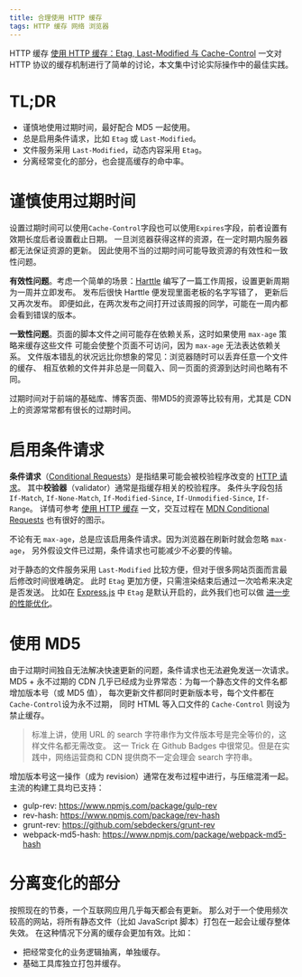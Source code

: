 ```yaml
---
title: 合理使用 HTTP 缓存
tags: HTTP 缓存 网络 浏览器
---
```


HTTP 缓存
[使用 HTTP 缓存：Etag, Last-Modified 与 Cache-Control][cache]
一文对 HTTP 协议的缓存机制进行了简单的讨论，本文集中讨论实际操作中的最佳实践。

# TL;DR

* 谨慎地使用过期时间，最好配合 MD5 一起使用。
* 总是启用条件请求，比如 `Etag` 或 `Last-Modified`。
* 文件服务采用 `Last-Modified`，动态内容采用 `Etag`。
* 分离经常变化的部分，也会提高缓存的命中率。

<!--more-->

# 谨慎使用过期时间

设置过期时间可以使用`Cache-Control`字段也可以使用`Expires`字段，前者设置有效期长度后者设置截止日期。
一旦浏览器获得这样的资源，在一定时期内服务器都无法保证资源的更新。
因此使用不当的过期时间可能导致资源的有效性和一致性问题。

**有效性问题**。考虑一个简单的场景：[Harttle][harttle] 编写了一篇工作周报，设置更新周期为一周并立即发布。
发布后很快 Harttle 便发现里面老板的名字写错了， 更新后又再次发布。
即便如此，在两次发布之间打开过该周报的同学，可能在一周内都会看到错误的版本。

**一致性问题**。页面的脚本文件之间可能存在依赖关系，这时如果使用 `max-age` 策略来缓存这些文件
可能会使整个页面不可访问，因为 `max-age` 无法表达依赖关系。
文件版本错乱的状况远比你想象的常见：浏览器随时可以丢弃任意一个文件的缓存、
相互依赖的文件并非总是一同载入、同一页面的资源到达时间也略有不同。

过期时间对于前端的基础库、博客页面、带MD5的资源等比较有用，尤其是 CDN 上的资源常常都有很长的过期时间。

# 启用条件请求

**条件请求**（[Conditional Requests][cr]）是指结果可能会被校验程序改变的 [HTTP 请求][http]。
其中**校验器**（validator）通常是指缓存相关的校验程序。
条件头字段包括 `If-Match`, `If-None-Match`, `If-Modified-Since`, `If-Unmodified-Since`, `If-Range`。
详情可参考 [使用 HTTP 缓存][cache] 一文，交互过程在 [MDN Conditional Requests][cr] 也有很好的图示。

不论有无 `max-age`，总是应该启用条件请求。因为浏览器在刷新时就会忽略 `max-age`，
另外假设文件已过期，条件请求也可能减少不必要的传输。

对于静态的文件服务采用 `Last-Modified` 比较方便，但对于很多网站页面而言最后修改时间很难确定。
此时 `Etag` 更加方便，只需渲染结束后通过一次哈希来决定是否发送。
比如在 [Express.js][exp] 中 `Etag` 是默认开启的，此外我们也可以做 [进一步的性能优化][exp-perf]。

# 使用 MD5

由于过期时间独自无法解决快速更新的问题，条件请求也无法避免发送一次请求。
MD5 + 永不过期的 CDN 几乎已经成为业界常态：为每一个静态文件的文件名都增加版本号（或 MD5 值），
每次更新文件都同时更新版本号，每个文件都在`Cache-Control`设为永不过期，
同时 HTML 等入口文件的 `Cache-Control` 则设为禁止缓存。

> 标准上讲，使用 URL 的 search 字符串作为文件版本号是完全等价的，这样文件名都无需改变。
> 这一 Trick 在 Github Badges 中很常见。但是在实践中，网络运营商和 CDN 提供商不一定会理会 search 字符串。

增加版本号这一操作（成为 revision）通常在发布过程中进行，与压缩混淆一起。
主流的构建工具均已支持：

* gulp-rev: <https://www.npmjs.com/package/gulp-rev>
* rev-hash: <https://www.npmjs.com/package/rev-hash>
* grunt-rev: <https://github.com/sebdeckers/grunt-rev>
* webpack-md5-hash: <https://www.npmjs.com/package/webpack-md5-hash>

# 分离变化的部分

按照现在的节奏，一个互联网应用几乎每天都会有更新。
那么对于一个使用频次较高的网站，将所有静态文件（比如 JavaScript 脚本）打包在一起会让缓存整体失效。
在这种情况下分离的缓存会更加有效。比如：

* 把经常变化的业务逻辑抽离，单独缓存。
* 基础工具库独立打包并缓存。

[harttle]: http://harttle.land
[cr]: https://developer.mozilla.org/zh-CN/docs/Web/HTTP/Conditional_requests
[cache]: /2017/04/04/using-http-cache.html
[exp]: http://expressjs.com/zh-cn/api.html
[exp-perf]: /2016/10/07/express-cache.html
[http]: /2014/10/01/http.html
